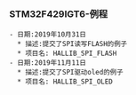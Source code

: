 ### STM32F429IGT6-例程
```
- 日期:2019年10月31日
  * 描述:提交了SPI读写FLASH的例子
  * 项目名: HALLIB_SPI_FLASH
- 日期:2019年11月11日
  * 描述:提交了SPI驱动oled的例子
  * 项目名: HALLIB_SPI_OLED
```

